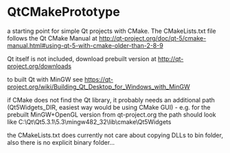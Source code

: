 QtCMakePrototype
================

a starting point for simple Qt projects with CMake. The CMakeLists.txt file follows the Qt CMake Manual at http://qt-project.org/doc/qt-5/cmake-manual.html#using-qt-5-with-cmake-older-than-2-8-9 

Qt itself is not included, download prebuilt version at http://qt-project.org/downloads

to built Qt with MinGW see https://qt-project.org/wiki/Building_Qt_Desktop_for_Windows_with_MinGW

if CMake does not find the Qt library, it probably needs an additional path (Qt5Widgets_DIR, easiest way would be using CMake GUI) - e.g. for the prebuilt MinGW+OpenGL version from qt-project.org the path should look like C:\Qt\Qt5.3.1\5.3\mingw482_32\lib\cmake\Qt5Widgets

the CMakeLists.txt does currently not care about copying DLLs to bin folder, also there is no explicit binary folder...
